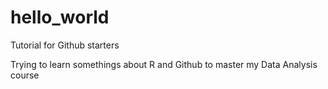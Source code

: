 # hello_world
Tutorial for Github starters

Trying to learn somethings about R and Github to master my Data Analysis course

